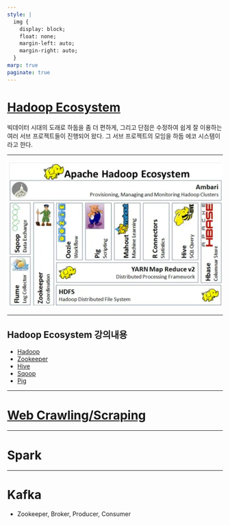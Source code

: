 ```yaml
---
style: |
  img {
    display: block;
    float: none;
    margin-left: auto;
    margin-right: auto;
  }
marp: true
paginate: true
---
```

# [Hadoop Ecosystem](https://ishmeetk10.medium.com/hadoop-ecosystem-fb848809024d)
빅데이터 시대의 도래로 하둡을 좀 더 편하게, 그리고 단점은 수정하여 쉽게 잘 이용하는 여러 서브 프로젝트들이 진행되어 왔다. 그 서브 프로젝트의 모임을 하둡 에코 시스템이라고 한다. 

---
![Alt text](./img/ecosystem/image.png)

---
## Hadoop Ecosystem 강의내용
- [Hadoop](./hadoop.md)
- [Zookeeper](./zookeeper.md) 
- [Hive](./hive.md)
- [Sqoop](./sqoop.md)
- [Pig](./pig.md)

---
# [Web Crawling/Scraping](web_crawling_scraping.md)

---
# Spark


---
# Kafka
- Zookeeper, Broker, Producer, Consumer






